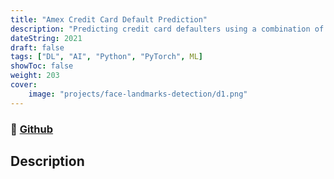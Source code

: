 ```yaml
---
title: "Amex Credit Card Default Prediction"
description: "Predicting credit card defaulters using a combination of Machine Learning and Neural Networks"
dateString: 2021
draft: false
tags: ["DL", "AI", "Python", "PyTorch", ML]
showToc: false
weight: 203
cover:
    image: "projects/face-landmarks-detection/d1.png"
--- 
```

### 🔗 [Github](https://github.com/yashcoder007/AMEX--Credit-Card-Default-Prediction.git)

## Description

